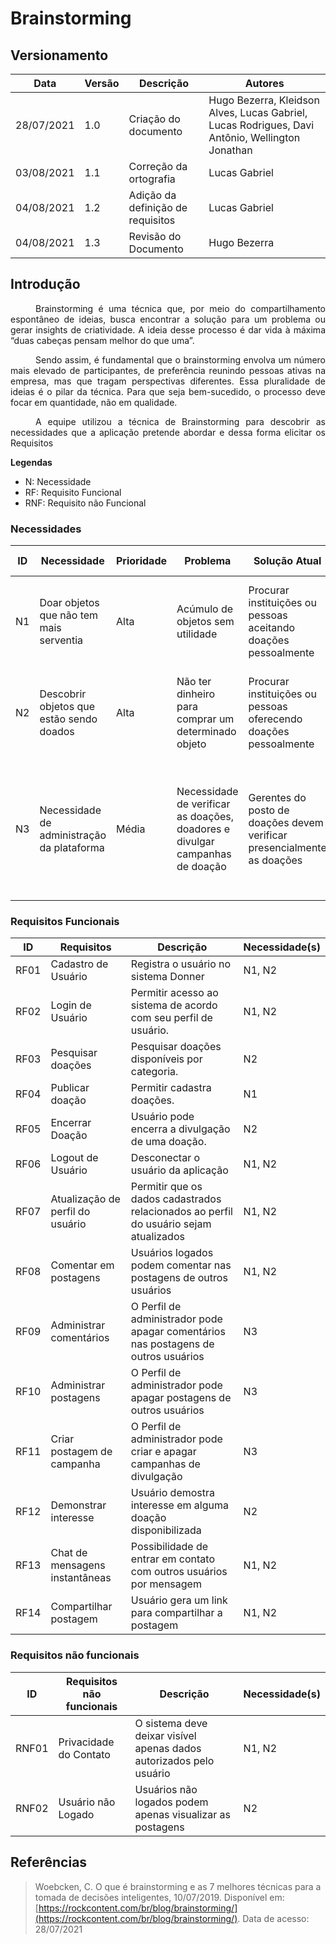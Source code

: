 # Brainstorming

## Versionamento
| Data | Versão | Descrição | Autores |
| -------- | -------- | -------- | ---|
|   28/07/2021   |  1.0    |  Criação do documento    | Hugo Bezerra, Kleidson Alves, Lucas Gabriel, Lucas Rodrigues, Davi Antônio, Wellington Jonathan
|   03/08/2021   |  1.1    |  Correção da ortografia    | Lucas Gabriel
|   04/08/2021   |  1.2    |  Adição da definição de requisitos    | Lucas Gabriel
|   04/08/2021   |  1.3   |  Revisão do Documento    | Hugo Bezerra

## Introdução

<div style="text-indent: 40px; text-align: justify">

Brainstorming é uma técnica que, por meio do compartilhamento espontâneo de ideias, busca encontrar a solução para um problema ou gerar insights de criatividade. A ideia desse processo é dar vida à máxima “duas cabeças pensam melhor do que uma”.

Sendo assim, é fundamental que o brainstorming envolva um número mais elevado de participantes, de preferência reunindo pessoas ativas na empresa, mas que tragam perspectivas diferentes. Essa pluralidade de ideias é o pilar da técnica. Para que seja bem-sucedido, o processo deve focar em quantidade, não em qualidade.

A equipe utilizou a técnica de Brainstorming para descobrir as necessidades que a aplicação pretende abordar e dessa forma elicitar os Requisitos

</div> 


**Legendas**

* N: Necessidade
* RF: Requisito Funcional
* RNF: Requisito não Funcional

### Necessidades

ID|Necessidade|Prioridade|Problema|Solução Atual|Solução Proposta|
|---|---|---|---|---|---|
|N1|Doar objetos que não tem mais serventia| Alta|Acúmulo de objetos sem utilidade|Procurar instituições ou pessoas aceitando doações pessoalmente|Publicar esses objetos online em uma plataforma que facilite o acesso
|N2|Descobrir objetos que estão sendo doados|Alta|Não ter dinheiro para comprar um determinado objeto|Procurar instituições ou pessoas oferecendo doações pessoalmente |Procurar objetos necessitados em uma plataforma de fácil acesso
|N3|Necessidade de administração da plataforma|Média|Necessidade de verificar as doações, doadores e divulgar campanhas de doação|Gerentes do posto de doações devem verificar presencialmente as doações|Gerentes do posto de doações podem administrar tudo manualmente usando perfil de administrador do sistema|


### Requisitos Funcionais

|ID|Requisitos|Descrição|Necessidade(s)|
|---|---|---|---|
|RF01|Cadastro de Usuário|Registra o usuário no sistema Donner|N1, N2
|RF02|Login de Usuário|Permitir acesso ao sistema de acordo com seu perfil de usuário.|N1, N2
|RF03|Pesquisar doações|Pesquisar doações disponíveis por categoria.| N2
|RF04|Publicar doação|Permitir cadastra doações.|N1
|RF05|Encerrar Doação|Usuário pode encerra a divulgação de uma doação.| N2
|RF06|Logout de Usuário| Desconectar o usuário da aplicação|N1, N2
|RF07|Atualização de perfil do usuário | Permitir que os dados cadastrados relacionados ao perfil do usuário sejam atualizados|N1, N2
|RF08|Comentar em postagens|Usuários logados podem comentar nas postagens de outros usuários|N1, N2
|RF09| Administrar comentários| O Perfil de administrador pode apagar comentários nas postagens de outros usuários|N3
|RF10| Administrar postagens| O Perfil de administrador pode apagar postagens de outros usuários|N3
|RF11| Criar postagem de campanha| O Perfil de administrador pode criar e apagar campanhas de divulgação|N3
|RF12| Demonstrar interesse|Usuário demostra interesse em alguma doação disponibilizada | N2
|RF13| Chat de mensagens instantâneas| Possibilidade de entrar em contato com outros usuários por mensagem | N1, N2
|RF14| Compartilhar postagem | Usuário gera um link para compartilhar a postagem | N1, N2

### Requisitos não funcionais

|ID|Requisitos não funcionais|Descrição|Necessidade(s)|
|--|--|--|--|
|RNF01| Privacidade do Contato| O sistema deve deixar visível apenas dados autorizados pelo usuário|N1, N2
|RNF02|Usuário não Logado| Usuários não logados podem apenas visualizar as postagens| N2

## Referências

>Woebcken, C. O que é brainstorming e as 7 melhores técnicas para a tomada de decisões inteligentes, 10/07/2019. Disponível em: [https://rockcontent.com/br/blog/brainstorming/](https://rockcontent.com/br/blog/brainstorming/). Data de acesso: 28/07/2021   